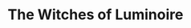 ---
title: "The Witches of Luminoire"
thumbnail: "img/projects/The_Witches_Of_Luminoire/thumbnail.png"
team: [
  "Leilia Lin",
  "Haocheng M.",
  "Amina Penafiel",
  "Everlee Mai",
  "Izzy C. Arcinue",
  "JH Ronk",
  "Ray K.",
  "Lesley Galvan",
  "Alexis Lee",
  "Alice T.",
  "Daphne F.",
  "Sophie T. (@on5li7)",
  "Santiago Tavarez",
  "Corwin Grably-Shrager"
]
email: "llin063@ucr.edu"
platforms: ["PC"]
description: "Accepted to the all-girls school of magic, Luminoire Academy, you have one week to prepare for the Full Moon Banquet with one of three charming witches. Play through this witchy dating game, and discover the secrets Luminoire Academy has to offer!"
tags: [
  "Visual Novel",
  "Romance",
  "Comedy",
  "Slice of Life",
  "2D"
]
school-year: 2021
quarter-start-end: "Spring 2022 - Spring 2022"
download-link: "https://am000zing.itch.io/the-witches-of-luminoire"
---